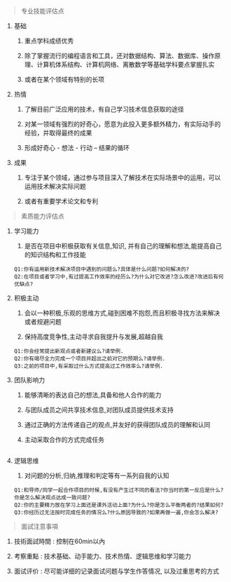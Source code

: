 > 专业技能评估点

1. 基础

   1. 重点学科成绩优秀

   2. 除了掌握流行的编程语言和工具，还对数据结构、算法、数据库、操作原理、计算机体系结构、计算机网络、离散数学等基础学科要点掌握扎实

   3. 或者在某个领域有特别的长项

2. 热情

   1. 了解目前广泛应用的技术，有自己学习技术信息获取的途径

   2. 对某一领域有强烈的好奇心，愿意为此投入更多额外精力，有实际动手的经验，并取得最终的成果

   3. 形成好奇心 - 想法 - 行动 – 结果的循环

3. 成果

   1. 专注于某个领域，通过参与项目深入了解技术在实际场景中的运用，可以运用技术解决实际问题

   2. 或者有重要学术论文和专利

> 素质能力评估点

1. 学习能力

   1. 是否在项目中积极获取有关信息,知识, 并有自己的理解和想法,能提高自己的知识结构和工作技能

   ```
   Q1:你有运用新技术解决项目中遇到的问题么?具体是什么问题?如何解决的?
   Q2:在项目或者学习中,有过提高工作效率的经历么?为什么对它改进?怎么改进?改进后有何优缺点?
   ```

2. 积极主动

   1. 会以一种积极,乐观的思维方式,碰到困难不抱怨,而且积极寻找方法来解决或者规避问题

   2. 保持高度竞争性,主动寻求自我提升与发展,超越自我

   ```
   Q1:你会经常提出新观点或者新建议么?请举例.
   Q2:你有竭尽全力完成一个项目并超出之前对它的预期么?请举例.
   Q3:之前的项目中,有采取过什么方式提高过工作效率么?请举例.
   ```

3. 团队影响力

   1. 能够清晰的表达自己的想法,具备和他人合作的能力

   2. 与团队成员之间共享技术信息,对团队成员提供技术支持

   3. 通过正确的方法传递自己的观点,并友好的获得团队成员的理解和认同

   4. 主动采取合作的方式完成任务

   ```

   ```

4. 逻辑思维

   1. 对问题的分析,归纳,推理和判定等有一系列自我的认知

   ```
   Q1:和导师/同学一起合作项目的时候,有没有产生过不同的看法?你当时的第一反应是什么?你是怎么解决观点达成一致问题?
   Q2:你的主要精力放在学习上面还是课外活动上面?为什么?你是怎么平衡两者的?结果如何?
   Q3:你经历过无法按时完成任务的情况么?什么原因导致的?如果再做一遍,你会怎么解决?
   ```

> 面試注意事項

1. 技術面試時間 : 控制在60min以內

2. 考察重點 : 技术基础、动手能力、技术热情、逻辑思维和学习能力

3. 面试评价 : 尽可能详细的记录面试问题与学生作答情况, 以及过重思考的方式



